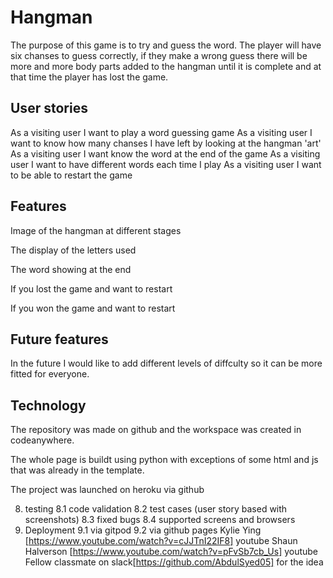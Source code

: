 # Hangman

The purpose of this game is to try and guess the word. The player will have six chanses to guess correctly, if they make a wrong guess there will be more and more body parts added to the hangman until it is complete and at that time the player has lost the game. 

## User stories

As a visiting user I want to play a word guessing game
As a visiting user I want to know how many chanses I have left by looking at the hangman 'art'
As a visiting user I want know the word at the end of the game
As a visiting user I want to have different words each time I play
As a visiting user I want to be able to restart the game

## Features

Image of the hangman at different stages

The display of the letters used

The word showing at the end

If you lost the game and want to restart

If you won the game and want to restart

## Future features

In the future I would like to add different levels of diffculty so it can be more fitted for everyone. 

## Technology

The repository was made on github and the workspace was created in codeanywhere.

The whole page is buildt using python with exceptions of some html and js that was already in the template.

The project was launched on heroku via github

8. testing
   8.1 code validation
   8.2 test cases (user story based with screenshots)
   8.3 fixed bugs
   8.4 supported screens and browsers
9. Deployment
   9.1 via gitpod
   9.2 via github pages
Kylie Ying [https://www.youtube.com/watch?v=cJJTnI22IF8] youtube
Shaun Halverson [https://www.youtube.com/watch?v=pFvSb7cb_Us] youtube
Fellow classmate on slack[https://github.com/AbdulSyed05] for the idea